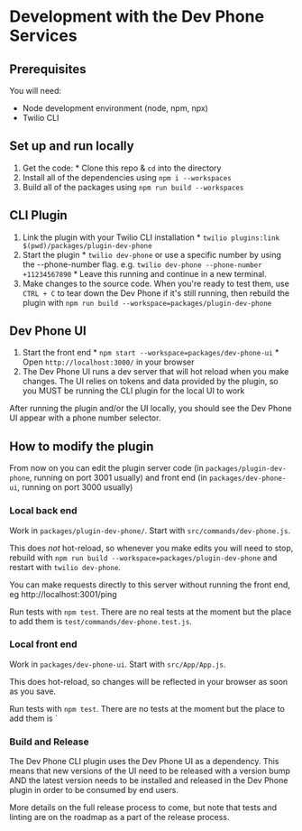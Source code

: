 # Development with the Dev Phone Services

## Prerequisites

You will need:
 - Node development environment (node, npm, npx)
 - Twilio CLI

## Set up and run locally

   1. Get the code:
     * Clone this repo & `cd` into the directory
   2. Install all of the dependencies using `npm i --workspaces`
   3. Build all of the packages using `npm run build --workspaces`

## CLI Plugin
   1. Link the plugin with your Twilio CLI installation
     * `twilio plugins:link $(pwd)/packages/plugin-dev-phone`
   2. Start the plugin
     * `twilio dev-phone` or use a specific number by using the --phone-number flag. e.g. `twilio dev-phone --phone-number +11234567890`
     * Leave this running and continue in a new terminal.
   3. Make changes to the source code. When you're ready to test them, use `CTRL + C` to tear down the Dev Phone if it's still running, then rebuild the plugin with `npm run build --workspace=packages/plugin-dev-phone`

## Dev Phone UI
   1. Start the front end
     * `npm start --workspace=packages/dev-phone-ui`
     * Open `http://localhost:3000/` in your browser
   2. The Dev Phone UI runs a dev server that will hot reload when you make changes. The UI relies on tokens and data provided by the plugin, so you MUST be running the CLI plugin for the local UI to work

After running the plugin and/or the UI locally, you should see the Dev Phone UI appear with a phone number selector.

## How to modify the plugin

From now on you can edit the plugin server code (in `packages/plugin-dev-phone`, running on port 3001 usually) and front end (in `packages/dev-phone-ui`, running on port 3000 usually)

### Local back end

Work in `packages/plugin-dev-phone/`. Start with `src/commands/dev-phone.js`.

This does _not_ hot-reload, so whenever you make edits you will need to stop, rebuild with `npm run build --workspace=packages/plugin-dev-phone` and restart with `twilio dev-phone`.

You can make requests directly to this server without running the front end, eg http://localhost:3001/ping

Run tests with `npm test`. There are no real tests at the moment but the place to add them is `test/commands/dev-phone.test.js`.

### Local front end

Work in `packages/dev-phone-ui`. Start with `src/App/App.js`.

This does hot-reload, so changes will be reflected in your browser as soon as you save.

Run tests with `npm test`. There are no tests at the moment but the place to add them is `

### Build and Release
The Dev Phone CLI plugin uses the Dev Phone UI as a dependency. This means that new versions of the UI need to be released with a version bump AND the latest version needs to be installed and released in the Dev Phone plugin in order to be consumed by end users.

More details on the full release process to come, but note that tests and linting are on the roadmap as a part of the release process.
